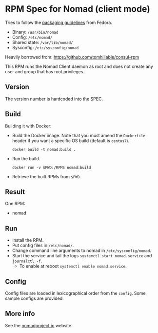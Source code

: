# RPM Spec for Nomad (client mode)

Tries to follow the [packaging guidelines](https://fedoraproject.org/wiki/Packaging:Guidelines) from Fedora.

* Binary: `/usr/bin/nomad`
* Config: `/etc/nomad/`
* Shared state: `/var/lib/nomad/`
* Sysconfig: `/etc/sysconfig/nomad`

Heavily borrowed from:
https://github.com/tomhillable/consul-rpm


This RPM runs the Nomad Client daemon as root and does not create any user and group that has root privileges.

## Version

The version number is hardcoded into the SPEC.


## Build

Building it with Docker:

* Build the Docker image. Note that you must amend the `Dockerfile` header if you want a specific OS build (default is `centos7`).
    ```
    docker build -t nomad:build .
    ```

* Run the build.
    ```
    docker run -v $PWD:/RPMS nomad:build
    ```

* Retrieve the built RPMs from `$PWD`.

## Result

One RPM:
- nomad

## Run

* Install the RPM.
* Put config files in `/etc/nomad/`.
* Change command line arguments to nomad in `/etc/sysconfig/nomad`.
* Start the service and tail the logs `systemctl start nomad.service` and `journalctl -f`.
  * To enable at reboot `systemctl enable nomad.service`.

## Config

Config files are loaded in lexicographical order from the `config`. Some
sample configs are provided.

## More info

See the [nomadproject.io](http://www.nomadproject.io) website.
